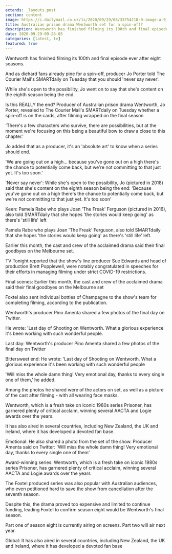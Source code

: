 ```yaml
---
extends: _layouts.post
section: content
image: https://i.dailymail.co.uk/1s/2020/09/29/08/33754218-0-image-a-9_1601365320332.jpg 
title: Australian prison drama Wentworth set for a spin-off? 
description: Wentworth has finished filming its 100th and final episode ever after eight seasons. But will it get a spin-off? 
date: 2020-09-29-09-26-03 
categories: [latest, tv] 
featured: true 
--- 
```

Wentworth has finished filming its 100th and final episode ever after eight seasons.

And as diehard fans already pine for a spin-off, producer Jo Porter told The Courier Mail's SMARTdaily on Tuesday that you should 'never say never'.

While she's open to the possibility, Jo went on to say that she's content on the eighth season being the end.

Is this REALLY the end? Producer of Australian prison drama Wentworth, Jo Porter, revealed to The Courier Mail's SMARTdaily on Tuesday whether a spin-off is on the cards, after filming wrapped on the final season 

'There's a few characters who survive, there are possibilities, but at the moment we're focusing on this being a beautiful bow to draw a close to this chapter.'

Jo added that as a producer, it's an 'absolute art' to know when a series should end.

'We are going out on a high... because you've gone out on a high there's the chance to potentially come back, but we're not committing to that just yet. It's too soon.' 

'Never say never': While she's open to the possibility, Jo (pictured in 2018) said that she's content on the eighth season being the end: 'Because you've gone out on a high there's the chance to potentially come back, but we're not committing to that just yet. It's too soon' 

Keen: Pamela Rabe who plays Joan 'The Freak' Ferguson (pictured in 2016), also told SMARTdaily that she hopes 'the stories would keep going' as there's 'still life' left 

Pamela Rabe who plays Joan 'The Freak' Ferguson, also told SMARTdaily that she hopes 'the stories would keep going' as there's 'still life' left.  

Earlier this month, the cast and crew of the acclaimed drama said their final goodbyes on the Melbourne set.

TV Tonight reported that the show's line producer Sue Edwards and head of production Brett Popplewell, were notably congratulated in speeches for their efforts in managing filming under strict COVID-19 restrictions. 

Final scenes: Earlier this month, the cast and crew of the acclaimed drama said their final goodbyes on the Melbourne set 

Foxtel also sent individual bottles of Champagne to the show's team for completing filming, according to the publication. 

Wentworth's producer Pino Amenta shared a few photos of the final day on Twitter.

He wrote: 'Last day of Shooting on Wentworth. What a glorious experience it's been working with such wonderful people. 

Last day: Wentworth's producer Pino Amenta shared a few photos of the final day on Twitter

Bittersweet end: He wrote: 'Last day of Shooting on Wentworth. What a glorious experience it's been working with such wonderful people

'Will miss the whole damn thing! Very emotional day, thanks to every single one of them,' he added.

Among the photos he shared were of the actors on set, as well as a picture of the cast after filming - with all wearing face masks.

Wentworth, which is a fresh take on iconic 1980s series Prisoner, has garnered plenty of critical acclaim, winning several AACTA and Logie awards over the years.

It has also aired in several countries, including New Zealand, the UK and Ireland, where it has developed a devoted fan base.

Emotional: He also shared a photo from the set of the show. Producer Amenta said on Twitter: 'Will miss the whole damn thing! Very emotional day, thanks to every single one of them'

Award-winning series: Wentworth, which is a fresh take on iconic 1980s series Prisoner, has garnered plenty of critical acclaim, winning several AACTA and Logie awards over the years

The Foxtel produced series was also popular with Australian audiences, who even petitioned hard to save the show from cancellation after the seventh season.

Despite this, the drama proved too expensive and limited to continue funding, leading Foxtel to confirm season eight would be Wentworth's final season.

Part one of season eight is currently airing on screens. Part two will air next year.  

Global: It has also aired in several countries, including New Zealand, the UK and Ireland, where it has developed a devoted fan base 

